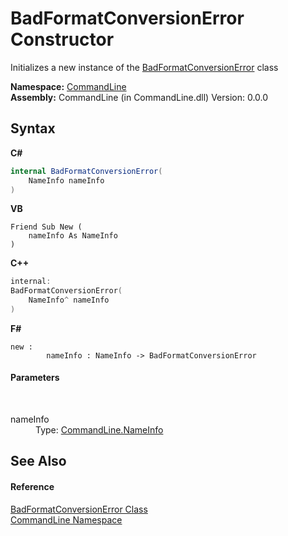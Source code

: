 # BadFormatConversionError Constructor 
 

Initializes a new instance of the <a href="T_CommandLine_BadFormatConversionError">BadFormatConversionError</a> class

**Namespace:**&nbsp;<a href="N_CommandLine">CommandLine</a><br />**Assembly:**&nbsp;CommandLine (in CommandLine.dll) Version: 0.0.0

## Syntax

**C#**<br />
``` C#
internal BadFormatConversionError(
	NameInfo nameInfo
)
```

**VB**<br />
``` VB
Friend Sub New ( 
	nameInfo As NameInfo
)
```

**C++**<br />
``` C++
internal:
BadFormatConversionError(
	NameInfo^ nameInfo
)
```

**F#**<br />
``` F#
new : 
        nameInfo : NameInfo -> BadFormatConversionError
```


#### Parameters
&nbsp;<dl><dt>nameInfo</dt><dd>Type: <a href="T_CommandLine_NameInfo">CommandLine.NameInfo</a><br /></dd></dl>

## See Also


#### Reference
<a href="T_CommandLine_BadFormatConversionError">BadFormatConversionError Class</a><br /><a href="N_CommandLine">CommandLine Namespace</a><br />